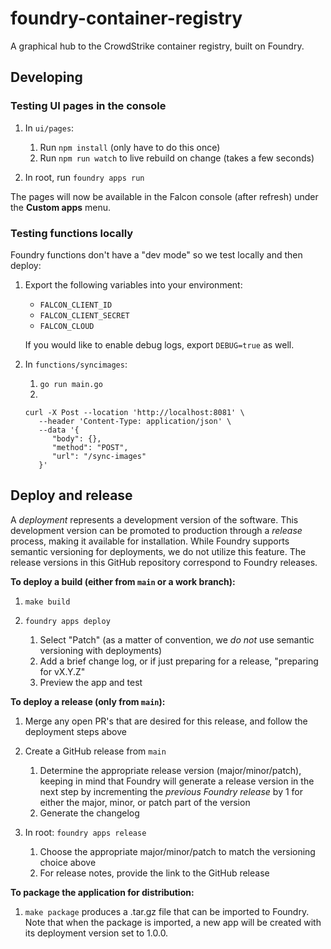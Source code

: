 # foundry-container-registry

A graphical hub to the CrowdStrike container registry, built on Foundry.

## Developing

### Testing UI pages in the console

1. In `ui/pages`:

   1. Run `npm install` (only have to do this once)
   1. Run `npm run watch` to live rebuild on change (takes a few seconds)

1. In root, run `foundry apps run`

The pages will now be available in the Falcon console (after refresh) under the **Custom apps** menu.

### Testing functions locally

Foundry functions don't have a "dev mode" so we test locally and then deploy:

1. Export the following variables into your environment:

   - `FALCON_CLIENT_ID`
   - `FALCON_CLIENT_SECRET`
   - `FALCON_CLOUD`

   If you would like to enable debug logs, export `DEBUG=true` as well.

1. In `functions/syncimages`:

   1. `go run main.go`
   1.

   ```shell
   curl -X Post --location 'http://localhost:8081' \
      --header 'Content-Type: application/json' \
      --data '{
         "body": {},
         "method": "POST",
         "url": "/sync-images"
      }'
   ```

## Deploy and release

A _deployment_ represents a development version of the software. This development version
can be promoted to production through a _release_ process, making it available for
installation. While Foundry supports semantic versioning for deployments, we do not utilize
this feature. The release versions in this GitHub repository correspond to Foundry releases.

**To deploy a build (either from `main` or a work branch):**

1. `make build`
1. `foundry apps deploy`

   1. Select "Patch" (as a matter of convention, we _do not_ use semantic versioning with deployments)
   1. Add a brief change log, or if just preparing for a release, "preparing for vX.Y.Z"
   1. Preview the app and test

**To deploy a release (only from `main`):**

1. Merge any open PR's that are desired for this release, and follow the deployment steps above

1. Create a GitHub release from `main`

   1. Determine the appropriate release version (major/minor/patch), keeping in mind that Foundry will generate a release version in the next step by incrementing the _previous Foundry release_ by 1 for either the major, minor, or patch part of the version
   1. Generate the changelog

1. In root: `foundry apps release`

   1. Choose the appropriate major/minor/patch to match the versioning choice above
   1. For release notes, provide the link to the GitHub release

**To package the application for distribution:**

1. `make package` produces a .tar.gz file that can be imported to Foundry. Note that when the package is imported, a new app will be created with its deployment version set to 1.0.0.
